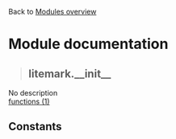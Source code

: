 Back to [Modules overview](https://github.com/pyrustic/litemark/blob/master/docs/modules/README.md)
  
# Module documentation
>## litemark.\_\_init\_\_
No description
<br>
[functions (1)](https://github.com/pyrustic/litemark/blob/master/docs/modules/content/litemark.__init__/functions.md)


## Constants
```python

```


